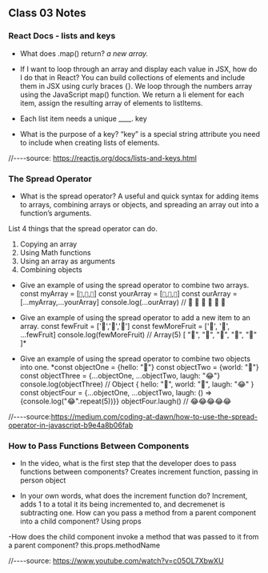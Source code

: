 ## Class 03 Notes

### React Docs - lists and keys

 - What does .map() return?
*a new array.*

- If I want to loop through an array and display each value in JSX, how do I do that in React?
You can build collections of elements and include them in JSX using curly braces {}.
We loop through the numbers array using the JavaScript map() function. We return a li element for each item, assign the resulting array of elements to listItems.

- Each list item needs a unique ____.
key

- What is the purpose of a key?
 “key” is a special string attribute you need to include when creating lists of elements.

//----source: https://reactjs.org/docs/lists-and-keys.html


### The Spread Operator

- What is the spread operator?
 A useful and quick syntax for adding items to arrays, combining arrays or objects, and spreading an array out into a function’s arguments.

 List 4 things that the spread operator can do.
  
  <ol>
  <li>Copying an array
  <li>Using Math functions
  <li>Using an array as arguments
  <li>Combining objects
  </ol>

- Give an example of using the spread operator to combine two arrays.
const myArray = [`🤪`,`🐻`,`🎌`]
const yourArray = [`🙂`,`🤗`,`🤩`]
const ourArray = [...myArray,...yourArray]
console.log(...ourArray) // 🤪 🐻 🎌 🙂 🤗 🤩

- Give an example of using the spread operator to add a new item to an array.
const fewFruit = ['🍏','🍊','🍌']
const fewMoreFruit = ['🍉', '🍍', ...fewFruit]
console.log(fewMoreFruit) //  Array(5) [ "🍉", "🍍", "🍏", "🍊", "🍌" ]*

- Give an example of using the spread operator to combine two objects into one.
*const objectOne = {hello: "🤪"}
const objectTwo = {world: "🐻"}
const objectThree = {...objectOne, ...objectTwo, laugh: "😂"}
console.log(objectThree) // Object { hello: "🤪", world: "🐻", laugh: "😂" }
const objectFour = {...objectOne, ...objectTwo, laugh: () => {console.log("😂".repeat(5))}}
objectFour.laugh() // 😂😂😂😂😂


//----source:https://medium.com/coding-at-dawn/how-to-use-the-spread-operator-in-javascript-b9e4a8b06fab

### How to Pass Functions Between Components

- In the video, what is the first step that the developer does to pass functions between components?
Creates increment function, passing in person object

- In your own words, what does the increment function do?
  Increment, adds 1 to a total it its being incremented to, and decremenet is subtracting one.
How can you pass a method from a parent component into a child component?
Using props

-How does the child component invoke a method that was passed to it from a parent component?
this.props.methodName

//----source: https://www.youtube.com/watch?v=c05OL7XbwXU